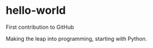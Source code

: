 # hello-world
First contribution to GitHub

Making the leap into programming, starting with Python.
